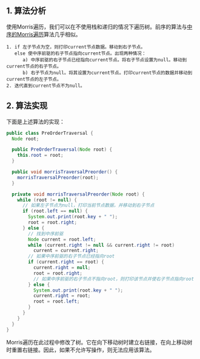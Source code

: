 ## 1. 算法分析

使用Morris遍历，我们可以在不使用栈和递归的情况下遍历树。前序的算法与[中序的Morris遍历](InOrderTreeTraversal_WithoutStackRecursion.md)算法几乎相似。

```
1. if 左子节点为空，则打印current节点数据。移动到右子节点。
   else 使中序前驱的右子节点指向current节点。出现两种情况：
      a) 中序前驱的右子节点已经指向current节点。将右子节点设置为null。移动到current节点的右子节点。
      b) 右子节点为null。将其设置为current节点。打印current节点的数据并移动到current节点的左子节点。
2. 迭代直到current节点不为null。
```

## 2. 算法实现

下面是上述算法的实现：

```java
public class PreOrderTraversal {
  Node root;

  public PreOrderTraversal(Node root) {
    this.root = root;
  }

  public void morrisTraversalPreorder() {
    morrisTraversalPreorder(root);
  }

  private void morrisTraversalPreorder(Node root) {
    while (root != null) {
      // 如果左子节点为null，打印当前节点数据，并移动到右子节点
      if (root.left == null) {
        System.out.print(root.key + " ");
        root = root.right;
      } else {
        // 找到中序前驱
        Node current = root.left;
        while (current.right != null && current.right != root)
          current = current.right;
        // 如果中序前驱的右子节点已经指向root
        if (current.right == root) {
          current.right = null;
          root = root.right;
          // 如果中序前驱的右子节点不指向root，则打印该节点并使右子节点指向root
        } else {
          System.out.print(root.key + " ");
          current.right = root;
          root = root.left;
        }
      }
    }
  }
}
```

Morris遍历在此过程中修改了树。它在向下移动树时建立右链接，在向上移动树时重置右链接。因此，如果不允许写操作，则无法应用该算法。